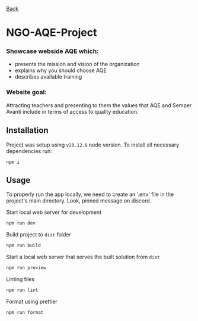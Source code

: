 [Back](https://github.com/NGO-AQE-Project/NGO-AQE-Project-backend)

# NGO-AQE-Project

### Showcase webside AQE which:
- presents the mission and vision of the organization
- explains why you should choose AQE
- describes available training
### Website goal:
Attracting teachers and presenting to them the values ​​that AQE and Semper Avanti include in terms of access to quality education.

## Installation
Project was setup using `v20.12.0` node version.
To install all necessary dependencies run:
```
npm i
```

## Usage

To properly run the app locally, we need to create an '.env' file in the project's main directory.
Look, pinned message on discord.

Start local web server for development
```bash
npm run dev
```

 Build project to `dist` folder
```bash
npm run build
```
Start a local web server that serves the built solution from `dist`
```bash
npm run preview
```
Linting files
```bash
npm run lint
```
Format using prettier
```npm
npm run format
```
